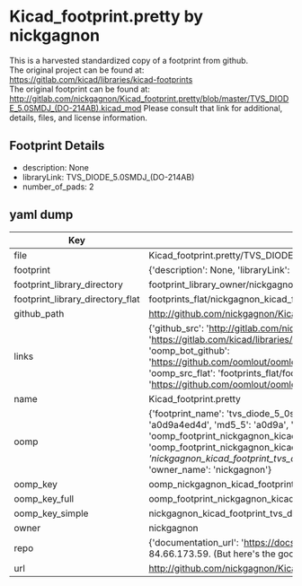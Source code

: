 # Kicad_footprint.pretty by nickgagnon  
This is a harvested standardized copy of a footprint from github.  
The original project can be found at:  
https://gitlab.com/kicad/libraries/kicad-footprints  
The original footprint can be found at:
http://gitlab.com/nickgagnon/Kicad_footprint.pretty/blob/master/TVS_DIODE_5.0SMDJ_(DO-214AB).kicad_mod
Please consult that link for additional, details, files, and license information.  
## Footprint Details
* description: None  
* libraryLink: TVS_DIODE_5.0SMDJ_(DO-214AB)  
* number_of_pads: 2  
## yaml dump  
| Key | Value |  
| --- | --- |  
| file | Kicad_footprint.pretty/TVS_DIODE_5.0SMDJ_(DO-214AB).kicad_mod |  
| footprint | {'description': None, 'libraryLink': 'TVS_DIODE_5.0SMDJ_(DO-214AB)', 'number_of_pads': 2} |  
| footprint_library_directory | footprint_library_owner/nickgagnon_Kicad_footprint.pretty |  
| footprint_library_directory_flat | footprints_flat/nickgagnon_kicad_footprint_tvs_diode_5_0smdj_(do_214ab)/working |  
| github_path | http://github.com/nickgagnon/Kicad_footprint.pretty/blob/master/TVS_DIODE_5.0SMDJ_(DO-214AB).kicad_mod |  
| links | {'github_src': 'http://gitlab.com/nickgagnon/Kicad_footprint.pretty/blob/master/TVS_DIODE_5.0SMDJ_(DO-214AB).kicad_mod', 'github_src_repo': 'https://gitlab.com/kicad/libraries/kicad-footprints', 'oomp_bot': 'footprints/nickgagnon_kicad_footprint_tvs_diode_5_0smdj_(do_214ab)/working', 'oomp_bot_github': 'https://github.com/oomlout/oomlout_oomp_footprint_bot/tree/main/footprints/nickgagnon_kicad_footprint_tvs_diode_5_0smdj_(do_214ab)/working', 'oomp_src_flat': 'footprints_flat/footprints_flat/nickgagnon_kicad_footprint_tvs_diode_5_0smdj_(do_214ab)/working', 'oomp_src_flat_github': 'https://github.com/oomlout/oomlout_oomp_footprint_src/tree/main/footprints_flat/nickgagnon_kicad_footprint_tvs_diode_5_0smdj_(do_214ab)/working'} |  
| name | Kicad_footprint.pretty |  
| oomp | {'footprint_name': 'tvs_diode_5_0smdj_(do_214ab)', 'library_name': 'kicad_footprint', 'md5': 'a0d9a4ed4d71e6809ebf3ac59acd60cd', 'md5_10': 'a0d9a4ed4d', 'md5_5': 'a0d9a', 'md5_6': 'a0d9a4', 'oomp_key': 'oomp_nickgagnon_kicad_footprint_tvs_diode_5_0smdj_(do_214ab)', 'oomp_key_extra': 'oomp_footprint_nickgagnon_kicad_footprint_tvs_diode_5_0smdj_(do_214ab)', 'oomp_key_full': 'oomp_footprint_nickgagnon_kicad_footprint_tvs_diode_5_0smdj_(do_214ab)_a0d9a4', 'oomp_key_simple': 'nickgagnon_kicad_footprint_tvs_diode_5_0smdj_(do_214ab)', 'original_filename': 'Kicad_footprint.pretty/TVS_DIODE_5.0SMDJ_(DO-214AB).kicad_mod', 'owner_name': 'nickgagnon'} |  
| oomp_key | oomp_nickgagnon_kicad_footprint_tvs_diode_5_0smdj_(do_214ab) |  
| oomp_key_full | oomp_footprint_nickgagnon_kicad_footprint_tvs_diode_5_0smdj_(do_214ab) |  
| oomp_key_simple | nickgagnon_kicad_footprint_tvs_diode_5_0smdj_(do_214ab) |  
| owner | nickgagnon |  
| repo | {'documentation_url': 'https://docs.github.com/rest/overview/resources-in-the-rest-api#rate-limiting', 'message': "API rate limit exceeded for 84.66.173.59. (But here's the good news: Authenticated requests get a higher rate limit. Check out the documentation for more details.)"} |  
| url | http://github.com/nickgagnon/Kicad_footprint.pretty |  

